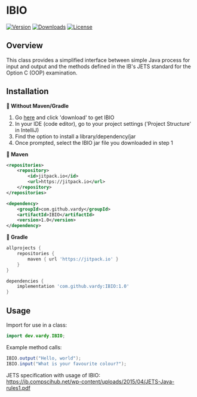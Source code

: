 # IBIO

[![Version](https://jitpack.io/v/vardy/IBIO.svg)](https://jitpack.io/#vardy/IBIO)
[![Downloads](https://img.shields.io/jitpack/dm/github/vardy/IBIO?style=flat-square)](https://github.com/vardy/IBIO)
[![License](https://img.shields.io/github/license/vardy/IBIO?style=flat-square)](https://github.com/vardy/IBIO/blob/master/LICENSE) 

## Overview

This class provides a simplified interface between
simple Java process for input and output and the methods
defined in the IB's JETS standard for the Option C (OOP)
examination.

## Installation

**🔵 Without Maven/Gradle**

1) Go [here](https://github.com/vardy/IBIO/blob/master/IBIO.jar) and click 'download' to get IBIO
2) In your IDE (code editor), go to your project settings ('Project Structure' in IntelliJ)
3) Find the option to install a library/dependency/jar
4) Once prompted, select the IBIO jar file you downloaded in step 1

**🔵 Maven**

```xml
<repositories>
    <repository>
        <id>jitpack.io</id>
        <url>https://jitpack.io</url>
    </repository>
</repositories>

<dependency>
    <groupId>com.github.vardy</groupId>
    <artifactId>IBIO</artifactId>
    <version>1.0</version>
</dependency>
```

**🔵 Gradle**

```gradle
allprojects {
    repositories {
        maven { url 'https://jitpack.io' }
    }
}

dependencies {
    implementation 'com.github.vardy:IBIO:1.0'
}
```

## Usage

Import for use in a class:    
```java
import dev.vardy.IBIO;
```

Example method calls:
```java
IBIO.output("Hello, world");
IBIO.input("What is your favourite colour?");
```

JETS specification with usage of IBIO:    
https://ib.compscihub.net/wp-content/uploads/2015/04/JETS-Java-rules1.pdf